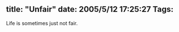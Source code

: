 title: "Unfair"
date: 2005/5/12 17:25:27
Tags: 
---
Life is sometimes just not fair.<br/><br/><br/>

